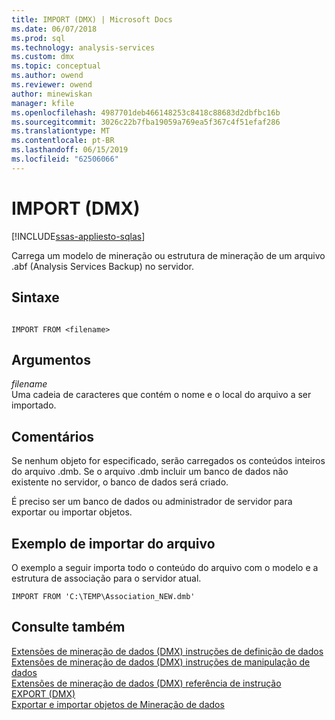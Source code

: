 ```yaml
---
title: IMPORT (DMX) | Microsoft Docs
ms.date: 06/07/2018
ms.prod: sql
ms.technology: analysis-services
ms.custom: dmx
ms.topic: conceptual
ms.author: owend
ms.reviewer: owend
author: minewiskan
manager: kfile
ms.openlocfilehash: 4987701deb466148253c8418c88683d2dbfbc16b
ms.sourcegitcommit: 3026c22b7fba19059a769ea5f367c4f51efaf286
ms.translationtype: MT
ms.contentlocale: pt-BR
ms.lasthandoff: 06/15/2019
ms.locfileid: "62506066"
---
```

# <a name="import-dmx"></a>IMPORT (DMX)
[!INCLUDE[ssas-appliesto-sqlas](../includes/ssas-appliesto-sqlas.md)]

  Carrega um modelo de mineração ou estrutura de mineração de um arquivo .abf (Analysis Services Backup) no servidor.  
  
## <a name="syntax"></a>Sintaxe  
  
```  
  
IMPORT FROM <filename>  
```  
  
## <a name="arguments"></a>Argumentos  
 *filename*  
 Uma cadeia de caracteres que contém o nome e o local do arquivo a ser importado.  
  
## <a name="remarks"></a>Comentários  
 Se nenhum objeto for especificado, serão carregados os conteúdos inteiros do arquivo .dmb. Se o arquivo .dmb incluir um banco de dados não existente no servidor, o banco de dados será criado.  
  
 É preciso ser um banco de dados ou administrador de servidor para exportar ou importar objetos.  
  
## <a name="import-from-file-example"></a>Exemplo de importar do arquivo  
 O exemplo a seguir importa todo o conteúdo do arquivo com o modelo e a estrutura de associação para o servidor atual.  
  
```  
IMPORT FROM 'C:\TEMP\Association_NEW.dmb'  
```  
  
## <a name="see-also"></a>Consulte também  
 [Extensões de mineração de dados &#40;DMX&#41; instruções de definição de dados](../dmx/dmx-statements-data-definition.md)   
 [Extensões de mineração de dados &#40;DMX&#41; instruções de manipulação de dados](../dmx/dmx-statements-data-manipulation.md)   
 [Extensões de mineração de dados &#40;DMX&#41; referência de instrução](../dmx/data-mining-extensions-dmx-statements.md)   
 [EXPORT &#40;DMX&#41;](../dmx/export-dmx.md)   
 [Exportar e importar objetos de Mineração de dados](../analysis-services/data-mining/export-and-import-data-mining-objects.md)  
  
  
